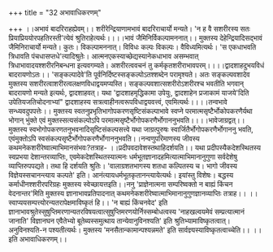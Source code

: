 +++
title = "32 अभावाधिकरणम्"

+++
।।अभावं बादरिराहह्येवम्।। शरीरेन्द्रियाणामभावं बादरिराचार्यो मन्यते। 'न ह वै सशरीरस्य सतः प्रियाप्रिययोरपहतिरस्ती'त्येवं श्रुतिराहेत्यर्थः।।।।भावं जैमिनिर्विकल्पामननात्।। मुक्तस्य देहेन्द्रियादिसद्भावं जैमिनिराचार्यो मन्यते। कुतः। विकल्पामननात्। विविधः कल्पः विकल्पः। वैविध्यमित्यर्थः। 'स एकधाभवति त्रिधावति पंचधासप्तधे'त्यादिश्रुतेः। आत्मनएकस्याच्छेद्यस्यानेकधाभाव असम्भवात् त्रिधाभावादयश्शरीरनिबन्धना इत्यवगम्यते। अशरीरत्ववचनं तु कर्मकृतशरीराभावपरम्।।।।द्वादशाहदुभयविधं बादरायणोऽतः।। 'सङ्कल्पादेवे'ति पूर्वनिर्दिष्टस्सङ्कल्पोऽतश्शब्देन परामृश्यते। अतः सङ्कल्पवशादेव मुक्तस्य सशरीरत्वाशरीरत्वलक्षणविधाद्वयमप्यस्ति। सङ्कल्पवशात्सशरीरोऽशरीरश्च भवतीति भगवान् बादरायणो मन्यते इत्यर्थः, द्वादशाहवत्। यथा 'द्वादशाहमृद्धिकामा उपेयुः, द्वादशाहेन प्रजाकामं याजये'दिति उपेतियजतिचोदनाभ्यां" द्वादशाहस्य सत्रत्वाहीनत्वरूपविधाद्वयवत्त्वं, एवमित्यर्थः।।।।तन्वभावे सन्ध्यवदुपपत्तेः।। मुक्तस्य स्वतनुप्रभृतिभागोपकरणसृष्टिसंकल्पाभावे स्वप्ने परमात्मसृष्टैर्भोकोपकरणैर्यथा भोगान् भुंक्ते एवं मुक्तस्सत्यसंकल्पोऽपि परमात्मसृष्टैर्भोगोपकरणैर्भोगाननुभवति।।।।भावेजाग्रद्वत्।। मुक्तस्य स्वभोगोपकरणतनुभवनादिसृष्टिसंकल्पसत्त्वे यथा जाग्रत्पुरुषः स्वार्जितैर्भोगोपकरणैर्भोगाननु भवति, एवंमुक्तोऽपि स्वसंकल्पसृष्टैर्भोगोपकरणैर्भोगाननुभवति।।नन्वणुपरिमाणस्य जीवस्य कथमनेकशरीरेष्वात्माभिमानसंभवः?तत्राह- ।।प्रदीपवदावेशस्तथाहिदर्शयति।। यथा प्रदीपस्यैकदेशस्थितस्य स्वप्रभया देशान्तरव्याप्तिः, एवमेकदेशस्थितस्यात्मनः धर्मभूतज्ञानादहमित्यात्माभिमानानुगुणा सर्वदेशेषु व्याप्तिरुपपद्यते। तथा हि दर्शयति श्रुतिः। 'वालाग्रशतभागस्य शतधा कल्पितस्य च। भागो जीवस्य विज्ञेयस्सचानन्त्याय कल्पते' इति। आनंत्यायधर्मभूतकृतानन्त्यायेत्यर्थः। इयांस्तु विशेषः। बद्धस्य कर्माधीनश्शरीरपरिग्रहः मुक्तस्य स्वेच्छायत्तइति।।ननु 'प्राज्ञेनात्मना सम्परिष्वक्तो न बाह्यं किंचन वेदनान्तर'मिति मुक्तस्य ज्ञानाभावप्रतिपादनात् कथमनेकशरीरेष्वात्माभिमानानुगुणज्ञानव्याप्तिः तत्राह।। ।।स्वाप्ययसम्पत्त्योरन्यतरापेक्षमाविष्कृतं हि।। 'न बाह्यं किंचनवेद' इति ज्ञानाभावश्रुतेस्सुषुप्तिमरणान्यतरविषयत्वात्सुषुप्तिमरणयोर्निस्सम्बोधत्वस्य 'नाहखल्वयमेवं सम्प्रत्यात्मानं जानाति' विज्ञानघन एवैतेभ्यो बूतेब्यस्समुत्थाय तान्येवानुविनश्यति' इति श्रुतिभ्यामाविष्कृतत्वात्। अनुविनश्यति-न पश्यतीत्यर्थः। मुक्तस्य 'मनसैतान्कामान्पश्यन्नमते' इति सार्वज्ञ्यस्याविष्कृतत्वाच्चेति।। ।।इति अभावाधिकरणम्।।